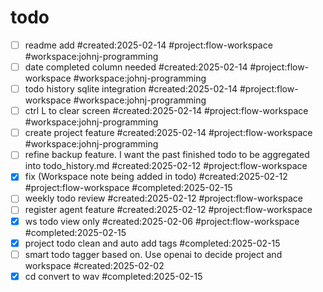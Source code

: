 # todo

- [ ] readme add #created:2025-02-14 #project:flow-workspace #workspace:johnj-programming
- [ ] date completed column needed #created:2025-02-14 #project:flow-workspace #workspace:johnj-programming
- [ ] todo history sqlite integration #created:2025-02-14 #project:flow-workspace #workspace:johnj-programming
- [ ] ctrl L to clear screen #created:2025-02-14 #project:flow-workspace #workspace:johnj-programming
- [ ] create project feature #created:2025-02-14 #project:flow-workspace #workspace:johnj-programming
- [ ] refine backup feature. I want the past finished todo to be aggregated into todo_history.md #created:2025-02-12 #project:flow-workspace
- [x] fix (Workspace note being added in todo) #created:2025-02-12 #project:flow-workspace #completed:2025-02-15
- [ ] weekly todo review #created:2025-02-12 #project:flow-workspace
- [ ] register agent feature #created:2025-02-12 #project:flow-workspace
- [x] ws todo view only #created:2025-02-06 #project:flow-workspace #completed:2025-02-15
- [x] project todo clean and auto add tags #completed:2025-02-15
- [ ] smart todo tagger based on. Use openai to decide project and workspace #created:2025-02-02
- [x] cd convert to wav #completed:2025-02-15

